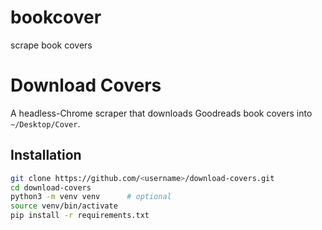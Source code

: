 # bookcover
scrape book covers

# Download Covers

A headless-Chrome scraper that downloads Goodreads book covers into `~/Desktop/Cover`.

## Installation

```bash
git clone https://github.com/<username>/download-covers.git
cd download-covers
python3 -m venv venv      # optional
source venv/bin/activate
pip install -r requirements.txt
